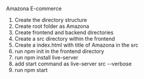 Amazona E-commerce

1. Create the directory structure
1. Create root folder as Amazona
1. Create frontend and backend directories
1. Create a src directory within the frontend
1. Create a index.html with title of Amazona in the src
1. run npm init in the frontend directory
1. run npm install live-server
1. add start command as live-server src --verbose
1. run npm start
